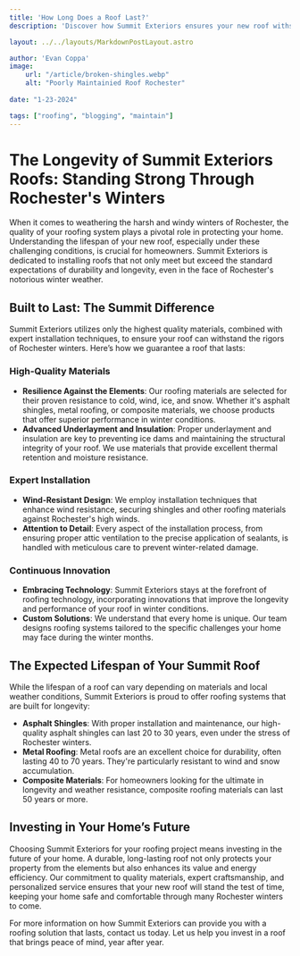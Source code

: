 ```yaml
---
title: 'How Long Does a Roof Last?'
description: 'Discover how Summit Exteriors ensures your new roof withstands Rochesters harsh winters. Learn about our commitment to quality materials, expert installation, and innovative solutions designed to extend the lifespan of your roof, providing unparalleled protection and peace of mind through even the toughest weather conditions.'

layout: ../../layouts/MarkdownPostLayout.astro

author: 'Evan Coppa'
image:
    url: "/article/broken-shingles.webp"
    alt: "Poorly Maintainied Roof Rochester"
    
date: "1-23-2024"

tags: ["roofing", "blogging", "maintain"]
---
```



# The Longevity of Summit Exteriors Roofs: Standing Strong Through Rochester's Winters

When it comes to weathering the harsh and windy winters of Rochester, the quality of your roofing system plays a pivotal role in protecting your home. Understanding the lifespan of your new roof, especially under these challenging conditions, is crucial for homeowners. Summit Exteriors is dedicated to installing roofs that not only meet but exceed the standard expectations of durability and longevity, even in the face of Rochester's notorious winter weather.

## Built to Last: The Summit Difference

Summit Exteriors utilizes only the highest quality materials, combined with expert installation techniques, to ensure your roof can withstand the rigors of Rochester winters. Here’s how we guarantee a roof that lasts:

### High-Quality Materials

- **Resilience Against the Elements**: Our roofing materials are selected for their proven resistance to cold, wind, ice, and snow. Whether it's asphalt shingles, metal roofing, or composite materials, we choose products that offer superior performance in winter conditions.
- **Advanced Underlayment and Insulation**: Proper underlayment and insulation are key to preventing ice dams and maintaining the structural integrity of your roof. We use materials that provide excellent thermal retention and moisture resistance.

### Expert Installation

- **Wind-Resistant Design**: We employ installation techniques that enhance wind resistance, securing shingles and other roofing materials against Rochester's high winds.
- **Attention to Detail**: Every aspect of the installation process, from ensuring proper attic ventilation to the precise application of sealants, is handled with meticulous care to prevent winter-related damage.

### Continuous Innovation

- **Embracing Technology**: Summit Exteriors stays at the forefront of roofing technology, incorporating innovations that improve the longevity and performance of your roof in winter conditions.
- **Custom Solutions**: We understand that every home is unique. Our team designs roofing systems tailored to the specific challenges your home may face during the winter months.

## The Expected Lifespan of Your Summit Roof

While the lifespan of a roof can vary depending on materials and local weather conditions, Summit Exteriors is proud to offer roofing systems that are built for longevity:

- **Asphalt Shingles**: With proper installation and maintenance, our high-quality asphalt shingles can last 20 to 30 years, even under the stress of Rochester winters.
- **Metal Roofing**: Metal roofs are an excellent choice for durability, often lasting 40 to 70 years. They're particularly resistant to wind and snow accumulation.
- **Composite Materials**: For homeowners looking for the ultimate in longevity and weather resistance, composite roofing materials can last 50 years or more.

## Investing in Your Home’s Future

Choosing Summit Exteriors for your roofing project means investing in the future of your home. A durable, long-lasting roof not only protects your property from the elements but also enhances its value and energy efficiency. Our commitment to quality materials, expert craftsmanship, and personalized service ensures that your new roof will stand the test of time, keeping your home safe and comfortable through many Rochester winters to come.

For more information on how Summit Exteriors can provide you with a roofing solution that lasts, contact us today. Let us help you invest in a roof that brings peace of mind, year after year.
